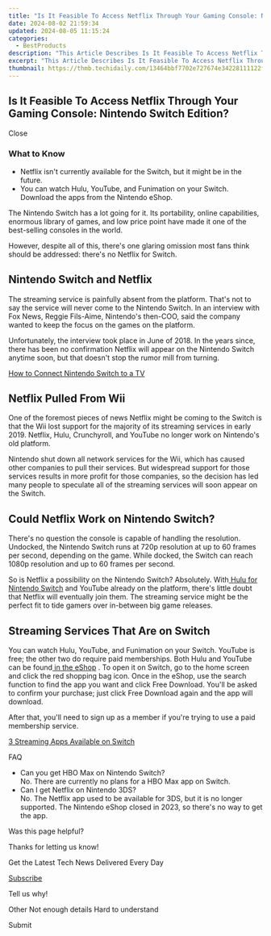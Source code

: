 ```yaml
---
title: "Is It Feasible To Access Netflix Through Your Gaming Console: Nintendo Switch Edition?"
date: 2024-08-02 21:59:34
updated: 2024-08-05 11:15:24
categories:
  - BestProducts
description: "This Article Describes Is It Feasible To Access Netflix Through Your Gaming Console: Nintendo Switch Edition?"
excerpt: "This Article Describes Is It Feasible To Access Netflix Through Your Gaming Console: Nintendo Switch Edition?"
thumbnail: https://thmb.techidaily.com/13464bbf7702e727674e34228111122f1f619fb5b014ebf3cf5f5ddd4c2dec0d.jpg
---
```


## Is It Feasible To Access Netflix Through Your Gaming Console: Nintendo Switch Edition?

Close 

###  What to Know

* Netflix isn't currently available for the Switch, but it might be in the future.
* You can watch Hulu, YouTube, and Funimation on your Switch. Download the apps from the Nintendo eShop.

 The Nintendo Switch has a lot going for it. Its portability, online capabilities, enormous library of games, and low price point have made it one of the best-selling consoles in the world.

 However, despite all of this, there's one glaring omission most fans think should be addressed: there's no Netflix for Switch. 

##  Nintendo Switch and Netflix 

 The streaming service is painfully absent from the platform. That's not to say the service will never come to the Nintendo Switch. In an interview with Fox News, Reggie Fils-Aime, Nintendo's then-COO, said the company wanted to keep the focus on the games on the platform. 

 Unfortunately, the interview took place in June of 2018\. In the years since, there has been no confirmation Netflix will appear on the Nintendo Switch anytime soon, but that doesn't stop the rumor mill from turning.

[  How to Connect Nintendo Switch to a TV ](https://www.lifewire.com/hook-up-nintendo-switch-to-tv-5114442) 

## Netflix Pulled From Wii 

 One of the foremost pieces of news Netflix might be coming to the Switch is that the Wii lost support for the majority of its streaming services in early 2019\. Netflix, Hulu, Crunchyroll, and YouTube no longer work on Nintendo's old platform.

 Nintendo shut down all network services for the Wii, which has caused other companies to pull their services. But widespread support for those services results in more profit for those companies, so the decision has led many people to speculate all of the streaming services will soon appear on the Switch.

##  Could Netflix Work on Nintendo Switch? 

 There's no question the console is capable of handling the resolution. Undocked, the Nintendo Switch runs at 720p resolution at up to 60 frames per second, depending on the game. While docked, the Switch can reach 1080p resolution and up to 60 frames per second.

 So is Netflix a possibility on the Nintendo Switch? Absolutely. With[ Hulu for Nintendo Switch](https://www.lifewire.com/watch-hulu-on-nintendo-switch-4584598) and YouTube already on the platform, there's little doubt that Netflix will eventually join them. The streaming service might be the perfect fit to tide gamers over in-between big game releases.

##  Streaming Services That Are on Switch 

 You can watch Hulu, YouTube, and Funimation on your Switch. YouTube is free; the other two do require paid memberships. Both Hulu and YouTube can be found[ in the eShop](https://www.nintendo.com/games/switch/) . To open it on Switch, go to the home screen and click the red shopping bag icon. Once in the eShop, use the search function to find the app you want and click Free Download. You'll be asked to confirm your purchase; just click Free Download again and the app will download.

 After that, you'll need to sign up as a member if you're trying to use a paid membership service.

[ 3 Streaming Apps Available on Switch ](https://www.lifewire.com/streaming-apps-for-nintendo-switch-5209143) 

 FAQ

* Can you get HBO Max on Nintendo Switch?  
 No. There are currently no plans for a HBO Max app on Switch.
* Can I get Netflix on Nintendo 3DS?  
 No. The Netflix app used to be available for 3DS, but it is no longer supported. The Nintendo eShop closed in 2023, so there's no way to get the app.

Was this page helpful?

Thanks for letting us know!

 Get the Latest Tech News Delivered Every Day

[ Subscribe ](https://www.lifewire.com/#) 

Tell us why!

 Other  Not enough details  Hard to understand 

 Submit 

<ins class="adsbygoogle"
     style="display:block"
     data-ad-format="autorelaxed"
     data-ad-client="ca-pub-7571918770474297"
     data-ad-slot="1223367746"></ins>



<ins class="adsbygoogle"
     style="display:block"
     data-ad-client="ca-pub-7571918770474297"
     data-ad-slot="8358498916"
     data-ad-format="auto"
     data-full-width-responsive="true"></ins>

